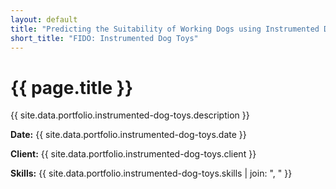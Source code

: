```yaml
---
layout: default
title: "Predicting the Suitability of Working Dogs using Instrumented Dog Toys"
short_title: "FIDO: Instrumented Dog Toys"
---
```


<div class="portfolio-subpage-content">
  <h1 class="portfolio-subpage-title">{{ page.title }}</h1>

  <p>{{ site.data.portfolio.instrumented-dog-toys.description }}</p>

  <div class="project-meta">
    <p><strong>Date:</strong> {{ site.data.portfolio.instrumented-dog-toys.date }}</p>
    <p><strong>Client:</strong> {{ site.data.portfolio.instrumented-dog-toys.client }}</p>
    <p><strong>Skills:</strong> {{ site.data.portfolio.instrumented-dog-toys.skills | join: ", " }}</p>
  </div>
</div>
